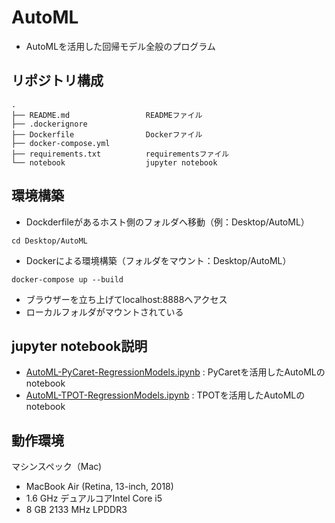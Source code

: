# AutoML
* AutoMLを活用した回帰モデル全般のプログラム

## リポジトリ構成
```
.
├── README.md                 READMEファイル
├── .dockerignore        
├── Dockerfile                Dockerファイル
├── docker-compose.yml
├── requirements.txt          requirementsファイル
└── notebook                  jupyter notebook
```

## 環境構築

* Dockderfileがあるホスト側のフォルダへ移動（例：Desktop/AutoML）
```
cd Desktop/AutoML
```

* Dockerによる環境構築（フォルダをマウント：Desktop/AutoML）
```
docker-compose up --build
```

* ブラウザーを立ち上げてlocalhost:8888へアクセス
* ローカルフォルダがマウントされている

## jupyter notebook説明
* [AutoML-PyCaret-RegressionModels.ipynb](https://github.com/ykato27/AutoML/blob/main/notebook/AutoML-PyCaret-RegressionModels.ipynb) : PyCaretを活用したAutoMLのnotebook
* [AutoML-TPOT-RegressionModels.ipynb](https://github.com/ykato27/AutoML/blob/main/notebook/AutoML-TPOT-RegressionModels.ipynb) : TPOTを活用したAutoMLのnotebook

## 動作環境
マシンスペック（Mac)
- MacBook Air (Retina, 13-inch, 2018)
- 1.6 GHz デュアルコアIntel Core i5
- 8 GB 2133 MHz LPDDR3
